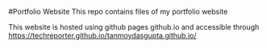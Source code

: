 #Portfolio Website
This repo contains files of my portfolio website

This website is hosted using github pages github.io and accessible through https://techreporter.github.io/tanmoydasgupta.github.io/ 
